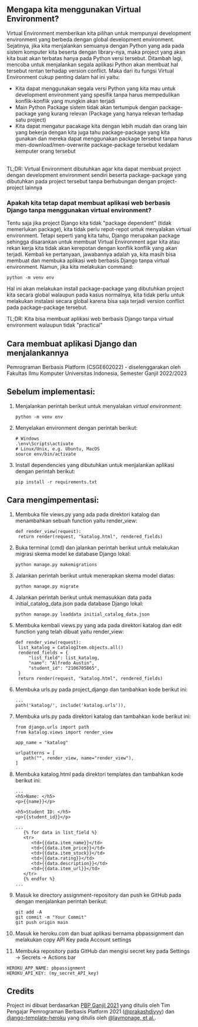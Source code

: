 ## Mengapa kita menggunakan Virtual Environment? 
Virtual Environment memberikan kita pilihan untuk mempunyai development environment yang berbeda dengan global development environment. Sejatinya, jika kita menjalankan semuanya dengan Python yang ada pada sistem komputer kita beserta dengan library-nya, maka project yang akan kita buat akan terbatas hanya pada Python versi tersebut. Ditambah lagi, mencoba untuk menjalankan segala aplikasi Python akan membuat hal tersebut rentan terhadap version conflict. Maka dari itu fungsi Virtual Environment cukup penting dalam hal ini yaitu:
<br>
- Kita dapat menggunakan segala versi Python yang kita mau untuk development environment yang spesifik tanpa harus mempedulikan konflik-konflik yang mungkin akan terjadi
- Main Python Package sistem tidak akan tertumpuk dengan package-package yang kurang relevan (Package yang hanya relevan terhadap satu project)
- Kita dapat mengatur pacakage kita dengan lebih mudah dan orang lain yang bekerja dengan kita juga tahu package-package yang kita gunakan dan mereka dapat menggunakan package tersebut tanpa harus men-download/men-overwrite package-package tersebut kedalam kemputer orang tersebut
<br>
TL;DR: Virtual Environment dibutuhkan agar kita dapat membuat project dengan development environment sendiri beserta package-package yang dibutuhkan pada project tersebut tanpa berhubungan dengan project-project lainnya

### Apakah kita tetap dapat membuat aplikasi web berbasis Django tanpa menggunakan virtual environment?
Tentu saja jika project Django kita tidak "package dependent" (tidak memerlukan package), kita tidak perlu repot-repot untuk menyalakan virtual environment. Tetapi seperti yang kita tahu, Django merupakan package sehingga disarankan untuk membuat Virtual Environment agar kita atau rekan kerja kita tidak akan kerepotan dengan konflik konflik yang akan terjadi. Kembali ke pertanyaan, jawabannya adalah ya, kita masih bisa membuat dan membuka aplikasi web berbasis Django tanpa virtual environment. Namun, jika kita melakukan command:

   ```shell
   python -m venv env
   ```
Hal ini akan melakukan install package-package yang dibutuhkan project kita secara global walaupun pada kasus normalnya, kita tidak perlu untuk melakukan instalasi secara global karena bisa saja terjadi version conflict pada package-package tersebut.


TL;DR: Kita bisa membuat aplikasi web berbasis Django tanpa virtual environment walaupun tidak "practical"
## Cara membuat aplikasi Django dan menjalankannya

Pemrograman Berbasis Platform (CSGE602022) - diselenggarakan oleh Fakultas Ilmu Komputer Universitas Indonesia, Semester Ganjil 2022/2023

## Sebelum implementasi:

1. Menjalankan perintah berikut untuk menyalakan _virtual environment_:

   ```shell
   python -m venv env
   ```

2. Menyelakan environment dengan perintah berikut:

   ```shell
   # Windows
   .\env\Scripts\activate
   # Linux/Unix, e.g. Ubuntu, MacOS
   source env/bin/activate
   ```

3. Install dependencies yang dibutuhkan untuk menjalankan aplikasi dengan perintah berikut:

   ```shell
   pip install -r requirements.txt
   ```

## Cara mengimpementasi:

1. Membuka file views.py yang ada pada direktori katalog dan menambahkan sebuah function yaitu render_view:

   ```shell
   def render_view(request):
    return render(request, "katalog.html", rendered_fields)
   ```

2. Buka terminal (cmd) dan jalankan perintah berikut untuk melakukan migrasi skema model ke database Django lokal:

   ```shell
   python manage.py makemigrations
   ```

3. Jalankan perintah berikut untuk menerapkan skema model diatas:

   ```shell
   python manage.py migrate
   ```

4. Jalankan perintah berikut untuk memasukkan data pada initial_catalog_data.json pada database Django lokal:

   ```shell
   python manage.py loaddata initial_catalog_data.json
   ```

5. Membuka kembali views.py yang ada pada direktori katalog dan edit function yang telah dibuat yaitu render_view:

   ```shell
   def render_view(request):
    list_katalog = CatalogItem.objects.all()
    rendered_fields = {
        "list_field": list_katalog,
        "name": "Alfredo Austin",
        "student_id": "2106705865",
    }
    return render(request, "katalog.html", rendered_fields)
   ```

6. Membuka urls.py pada project_django dan tambahkan kode berikut ini:

   ```shell
   ...
   path('katalog/', include('katalog.urls')),
   ```

7. Membuka urls.py pada direktori katalog dan tambahkan kode berikut ini:

   ```shell
   from django.urls import path
   from katalog.views import render_view

   app_name = "katalog"

   urlpatterns = [
      path("", render_view, name="render_view"),
   ]
   ```

8. Membuka katalog.html pada direktori templates dan tambahkan kode berikut ini:

   ```shell
   ...
   <h5>Name: </h5>
   <p>{{name}}</p>

   <h5>Student ID: </h5>
   <p>{{student_id}}</p>

   ...
      {% for data in list_field %}
      <tr>
         <td>{{data.item_name}}</td>
         <td>{{data.item_price}}</td>
         <td>{{data.item_stock}}</td>
         <td>{{data.rating}}</td>
         <td>{{data.description}}</td>
         <td>{{data.item_url}}</td>
      </tr>
      {% endfor %}
   ...
   ```

9. Masuk ke directory assignment-repository dan push ke GitHub pada dengan menjalankan perintah berikut:

   ```shell
   git add -A
   git commit -m "Your Commit"
   git push origin main
   ```

10. Masuk ke heroku.com dan buat aplikasi bernama pbpassignment dan melakukan copy API Key pada Account settings

11. Membuka repository pada GitHub dan mengisi secret key pada Settings -> Secrets -> Actions bar

   ```shell
   HEROKU_APP_NAME: pbpassignment
   HEROKU_API_KEY: (my_secret_API_key)
   ```
## Credits

Project ini dibuat berdasarkan [PBP Ganjil 2021](https://gitlab.com/PBP-2021/pbp-lab) yang ditulis oleh Tim Pengajar Pemrograman Berbasis Platform 2021 ([@prakashdivyy](https://gitlab.com/prakashdivyy)) dan [django-template-heroku](https://github.com/laymonage/django-template-heroku) yang ditulis oleh [@laymonage, et al.](https://github.com/laymonage).
